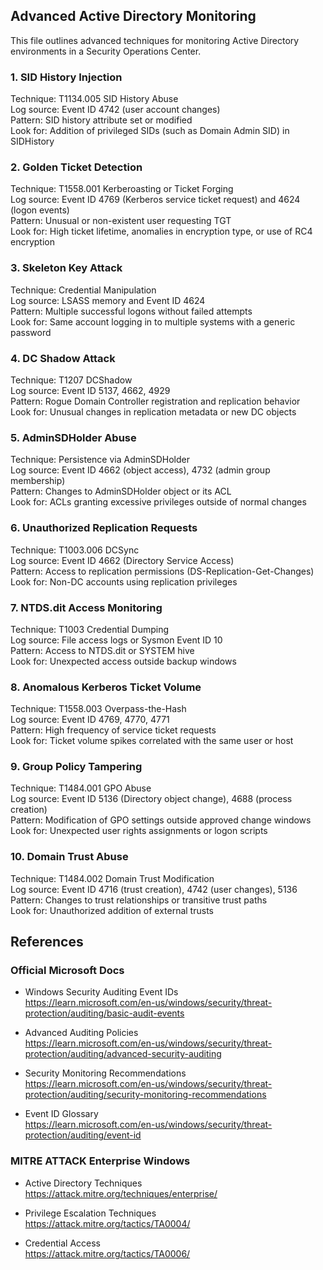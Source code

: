 ## Advanced Active Directory Monitoring

This file outlines advanced techniques for monitoring Active Directory environments in a Security Operations Center.

### 1. SID History Injection
Technique: T1134.005 SID History Abuse  
Log source: Event ID 4742 (user account changes)  
Pattern: SID history attribute set or modified  
Look for: Addition of privileged SIDs (such as Domain Admin SID) in SIDHistory

### 2. Golden Ticket Detection
Technique: T1558.001 Kerberoasting or Ticket Forging  
Log source: Event ID 4769 (Kerberos service ticket request) and 4624 (logon events)  
Pattern: Unusual or non-existent user requesting TGT  
Look for: High ticket lifetime, anomalies in encryption type, or use of RC4 encryption

### 3. Skeleton Key Attack
Technique: Credential Manipulation  
Log source: LSASS memory and Event ID 4624  
Pattern: Multiple successful logons without failed attempts  
Look for: Same account logging in to multiple systems with a generic password

### 4. DC Shadow Attack
Technique: T1207 DCShadow  
Log source: Event ID 5137, 4662, 4929  
Pattern: Rogue Domain Controller registration and replication behavior  
Look for: Unusual changes in replication metadata or new DC objects

### 5. AdminSDHolder Abuse
Technique: Persistence via AdminSDHolder  
Log source: Event ID 4662 (object access), 4732 (admin group membership)  
Pattern: Changes to AdminSDHolder object or its ACL  
Look for: ACLs granting excessive privileges outside of normal changes

### 6. Unauthorized Replication Requests
Technique: T1003.006 DCSync  
Log source: Event ID 4662 (Directory Service Access)  
Pattern: Access to replication permissions (DS-Replication-Get-Changes)  
Look for: Non-DC accounts using replication privileges

### 7. NTDS.dit Access Monitoring
Technique: T1003 Credential Dumping  
Log source: File access logs or Sysmon Event ID 10  
Pattern: Access to NTDS.dit or SYSTEM hive  
Look for: Unexpected access outside backup windows

### 8. Anomalous Kerberos Ticket Volume
Technique: T1558.003 Overpass-the-Hash  
Log source: Event ID 4769, 4770, 4771  
Pattern: High frequency of service ticket requests  
Look for: Ticket volume spikes correlated with the same user or host

### 9. Group Policy Tampering
Technique: T1484.001 GPO Abuse  
Log source: Event ID 5136 (Directory object change), 4688 (process creation)  
Pattern: Modification of GPO settings outside approved change windows  
Look for: Unexpected user rights assignments or logon scripts

### 10. Domain Trust Abuse
Technique: T1484.002 Domain Trust Modification  
Log source: Event ID 4716 (trust creation), 4742 (user changes), 5136  
Pattern: Changes to trust relationships or transitive trust paths  
Look for: Unauthorized addition of external trusts

## References

### Official Microsoft Docs

- Windows Security Auditing Event IDs  
  https://learn.microsoft.com/en-us/windows/security/threat-protection/auditing/basic-audit-events

- Advanced Auditing Policies  
  https://learn.microsoft.com/en-us/windows/security/threat-protection/auditing/advanced-security-auditing

- Security Monitoring Recommendations  
  https://learn.microsoft.com/en-us/windows/security/threat-protection/auditing/security-monitoring-recommendations

- Event ID Glossary  
  https://learn.microsoft.com/en-us/windows/security/threat-protection/auditing/event-id

### MITRE ATTACK Enterprise Windows

- Active Directory Techniques  
  https://attack.mitre.org/techniques/enterprise/

- Privilege Escalation Techniques  
  https://attack.mitre.org/tactics/TA0004/

- Credential Access  
  https://attack.mitre.org/tactics/TA0006/

